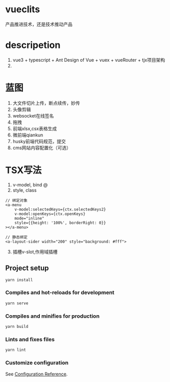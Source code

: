 <!--
 * @Author: yangyang 1710001012@qq.com
 * @Date: 2023-06-06 13:25:18
 * @LastEditors: yangyang 1710001012@qq.com
 * @LastEditTime: 2023-07-05 15:22:01
 * @FilePath: /vueclits/README.md
 * @Description: 这是默认设置,请设置`customMade`, 打开koroFileHeader查看配置 进行设置: https://github.com/OBKoro1/koro1FileHeader/wiki/%E9%85%8D%E7%BD%AE
-->
# vueclits
产品推进技术，还是技术推动产品
# descripetion
1. vue3 + typescript + Ant Design of Vue + vuex + vueRouter + tjx项目架构
2. 

# 蓝图
1. 大文件切片上传，断点续传，妙传
2. 头像剪辑
3. websocket在线签名
4. 拖拽
5. 前端xlsx,csx表格生成
6. 微前端qiankun
7. husky前端代码规范，提交
8. cms网站内容配置化（可选）
# TSX写法
1. v-model, bind @
2. style, class
```
// 绑定对象
<a-menu
    v-model:selectedKeys={ctx.selectedKeys2}
    v-model:openKeys={ctx.openKeys}
    mode="inline"
    style={{height: '100%', borderRight: 0}}
></a-menu>

// 静态绑定
<a-layout-sider width="200" style="background: #fff">
```
3. 插槽v-slot,作用域插槽

## Project setup
```
yarn install
```

### Compiles and hot-reloads for development
```
yarn serve
```

### Compiles and minifies for production
```
yarn build
```

### Lints and fixes files
```
yarn lint
```

### Customize configuration
See [Configuration Reference](https://cli.vuejs.org/config/).
